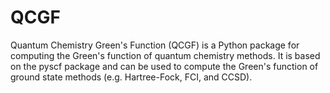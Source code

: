 # QCGF
Quantum Chemistry Green's Function (QCGF) is a Python package for computing the 
Green's function of quantum chemistry methods. It is based on the pyscf package
and can be used to compute the Green's function of ground state methods (e.g.
Hartree-Fock, FCI, and CCSD).
